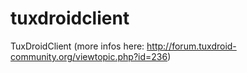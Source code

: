 tuxdroidclient
==============

TuxDroidClient (more infos here: http://forum.tuxdroid-community.org/viewtopic.php?id=236)
